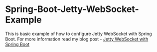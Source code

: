 # Spring-Boot-Jetty-WebSocket-Example

This is basic example of how to configure Jetty WebSocket with Spring Boot. 
For more information read my blog post - [Jetty WebSocket with Spring Boot](http://www.dineshsawant.com/jetty-websocket-with-spring-boot/)
